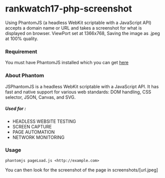 
# rankwatch17-php-screenshot

Using PhantomJS (a headless WebKit scriptable with a JavaScript API) accepts a domain name or URL and takes a screenshot for what is displayed on browser. ViewPort set at 1366x768, Saving the image as .jpeg at 100% quality.

### Requirement
You must have PhantomJS installed which you can get [here](http://phantomjs.org)

### About Phantom
JSPhantomJS is a headless WebKit scriptable with a JavaScript API. It has fast and native support for various web standards: DOM handling, CSS selector, JSON, Canvas, and SVG.

##### Used for :
* HEADLESS WEBSITE TESTING
* SCREEN CAPTURE
* PAGE AUTOMATION
* NETWORK MONITORING

### Usage
 `phantomjs pageLoad.js <http://example.com>`
 
 You can then look for the screenshot of the page in 
screenshots/[url.jpeg]
